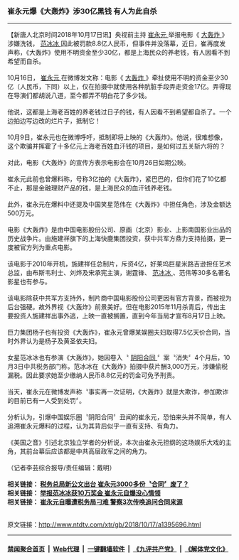 ### 崔永元爆《大轰炸》涉30亿黑钱 有人为此自杀
------------------------

<div class="wysiwyg">
 【新唐人北京时间2018年10月17日讯】央视前主持
 <a href="http://www.ntdtv.com/xtr/gb/articlelistbytag_崔永元.html" target="_blank">
  崔永元
 </a>
 举报电影《
 <a href="http://www.ntdtv.com/xtr/gb/articlelistbytag_大轰炸.html" target="_blank">
  大轰炸
 </a>
 》涉嫌洗钱，
 <a href="http://www.ntdtv.com/xtr/gb/articlelistbytag_范冰冰.html" target="_blank">
  范冰冰
 </a>
 因此被罚款8.8亿人民币，但事件并没落幕，近日，崔再度发声称，《大轰炸》使用不明资金至少30亿，都是上海民众的养老钱，有人因看不到希望而自杀。
 <br/>
 <br/>
 10月16日，
 <a href="http://www.ntdtv.com/xtr/gb/articlelistbytag_崔永元.html" target="_blank">
  崔永元
 </a>
 在微博发文称：电影《
 <a href="http://www.ntdtv.com/xtr/gb/articlelistbytag_大轰炸.html" target="_blank">
  大轰炸
 </a>
 》牵扯使用不明的资金至少30亿（人民币，下同）以上，仅在拍摄中就使用各种肮脏手段弄走资金17亿。弄得现在导演们都胡说八道，至今都弄不明白花了多少钱。
 <br/>
 <br/>
 他说，这都是上海老百姓的养老钱过日子的钱，有人因看不到希望都自杀了。一个边拍边写边改的烂片子，抵制它！
 <br/>
 <br/>
 10月9日，崔永元也在微博呼吁，抵制即将上映的《大轰炸》。他说，很难想像，这个欺骗并挥霍了十多亿元上海老百姓血汗钱的项目，是如何过五关斩六将的？
 <br/>
 <br/>
 对此，电影《大轰炸》的宣传方表示电影会在10月26日如期公映。
 <br/>
 <br/>
 崔永元此前也曾爆料称，号称3亿拍的《大轰炸》，紧巴巴的，但你们花了10亿都不止，那是金融理财产品的钱，是上海民众的血汗钱养老钱。
 <br/>
 <br/>
 此外，崔永元在爆料中还提及中国笑星范伟在《大轰炸》中担任角色，涉及金额达500万元。
 <br/>
 <br/>
 电影《大轰炸》是由中国电影股份公司、原画（北京）影业、上影南国影业出品的历史战争片。由施建祥旗下的上海快鹿集团投资，获中共军方鼎力支持拍摄，更一度被官方列为重点电影。
 <br/>
 <br/>
 该电影于2010年开机，施建祥任总制片，斥资4亿，好莱坞巨星米路吉逊担任艺术总监，由布斯韦利士、刘烨及宋承宪主演，谢霆锋、
 <a href="http://www.ntdtv.com/xtr/gb/articlelistbytag_范冰冰.html" target="_blank">
  范冰冰
 </a>
 、范伟等30多名著名影星也有参与。
 <br/>
 <br/>
 该电影除获中共军方支持外，制片商中国电影股份公司更因有官方背景，而被视为后台强硬。故外界视《大轰炸》前景美好。但在电影2015年11月杀青后，传出主要投资人施建祥出事外逃，上映一直被搁置，直到今年当局才宣布8月17日上映。
 <br/>
 <br/>
 巨力集团杨子也有投资《大轰炸》，崔永元曾爆某娱圈夫妇取得7.5亿天价合同，当时外界认为是杨子及黄圣依夫妇。
 <br/>
 <br/>
 女星范冰冰也有参演《大轰炸》，她因卷入〝
 <a href="http://www.ntdtv.com/xtr/gb/articlelistbytag_阴阳合同.html" target="_blank">
  阴阳合同
 </a>
 〞案〝消失〞4个月后，10月3日中共税务部门称，范冰冰在《大轰炸》拍摄中获片酬3,000万元，涉嫌偷税漏税。因此要求她至少缴纳人民币8.8亿元的罚金可免予刑责。
 <br/>
 <br/>
 当天，崔永元在微博发声称〝事实再一次证明，《大轰炸》就是大欺诈，参加欺诈的目前已有一人受到处罚〞。
 <br/>
 <br/>
 分析认为，引爆中国娱乐圈〝阴阳合同〞丑闻的崔永元，恐怕来头并不简单，有人追溯崔永元爆料的过程，认为其背后似乎一直有支持、有角力。
 <br/>
 <br/>
 《美国之音》引述北京独立学者的分析说，本次由崔永元担纲的这场娱乐大戏的主角，其前台幕后应该都是中共高层政军之间的角力。
 <br/>
 <br/>
 （记者李芸综合报导/责任编辑：戴明）
 <br/>
 <br/>
 <b>
  相关链接：
  <a href="http://www.ntdtv.com/xtr/b5/2018/10/10/a1394821.html">
   税务总局新公文出台 崔永元3000多份〝合同〞废了？
  </a>
 </b>
 <br/>
 <b>
  相关链接：
  <a href="http://www.ntdtv.com/xtr/b5/2018/10/10/a1394815.html">
   举报范冰冰获10万奖金 崔永元自爆没心情领
  </a>
 </b>
 <br/>
 <b>
  相关链接：
  <a href="http://www.ntdtv.com/xtr/b5/2018/10/09/a1394480.html">
   崔永元自曝遭税务局刁难 警察3次传唤追问合同来源
  </a>
 </b>
</div>

<br/>原文链接：http://www.ntdtv.com/xtr/gb/2018/10/17/a1395696.html


------------------------
#### [禁闻聚合首页](https://github.com/gfw-breaker/banned-news/blob/master/README.md) &nbsp;|&nbsp; [Web代理](https://github.com/gfw-breaker/open-proxy/blob/master/README.md) &nbsp;|&nbsp; [一键翻墙软件](https://github.com/gfw-breaker/nogfw/blob/master/README.md) &nbsp;|&nbsp; [《九评共产党》](https://github.com/gfw-breaker/9ping.md/blob/master/README.md#九评之一评共产党是什么) &nbsp;|&nbsp; [《解体党文化》](https://github.com/gfw-breaker/jtdwh.md/blob/master/README.md#绪论)